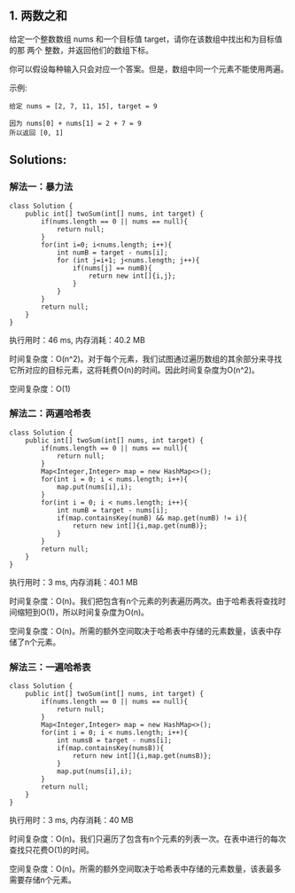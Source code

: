 ## 1. 两数之和

给定一个整数数组 nums 和一个目标值 target，请你在该数组中找出和为目标值的那 两个 整数，并返回他们的数组下标。

你可以假设每种输入只会对应一个答案。但是，数组中同一个元素不能使用两遍。

 

示例:
```
给定 nums = [2, 7, 11, 15], target = 9

因为 nums[0] + nums[1] = 2 + 7 = 9
所以返回 [0, 1]
```

## Solutions:
### 解法一：暴力法
```
class Solution {
    public int[] twoSum(int[] nums, int target) {
        if(nums.length == 0 || nums == null){
            return null;
        }
        for(int i=0; i<nums.length; i++){
            int numB = target - nums[i];
            for (int j=i+1; j<nums.length; j++){
                if(nums[j] == numB){
                    return new int[]{i,j};
                }
            }
        }
        return null;
    }
}
```
执行用时：46 ms, 内存消耗：40.2 MB

时间复杂度：O(n^2)。对于每个元素，我们试图通过遍历数组的其余部分来寻找它所对应的目标元素，这将耗费O(n)的时间。因此时间复杂度为O(n^2)。

空间复杂度：O(1)

### 解法二：两遍哈希表
```
class Solution {
    public int[] twoSum(int[] nums, int target) {
        if(nums.length == 0 || nums == null){
            return null;
        }
        Map<Integer,Integer> map = new HashMap<>();
        for(int i = 0; i < nums.length; i++){
            map.put(nums[i],i);
        }
        for(int i = 0; i < nums.length; i++){
            int numB = target - nums[i];
            if(map.containsKey(numB) && map.get(numB) != i){
                return new int[]{i,map.get(numB)};
            }
        }
        return null;
    }
}
```
执行用时：3 ms, 内存消耗：40.1 MB

时间复杂度：O(n)。我们把包含有n个元素的列表遍历两次。由于哈希表将查找时间缩短到O(1)，所以时间复杂度为O(n)。

空间复杂度：O(n)。所需的额外空间取决于哈希表中存储的元素数量，该表中存储了n个元素。

### 解法三：一遍哈希表
```
class Solution {
    public int[] twoSum(int[] nums, int target) {
        if(nums.length == 0 || nums == null){
            return null;
        }
        Map<Integer,Integer> map = new HashMap<>();
        for(int i = 0; i < nums.length; i++){
            int numsB = target - nums[i];
            if(map.containsKey(numsB)){
                return new int[]{i,map.get(numsB)};
            }
            map.put(nums[i],i);
        }
        return null;
    }
}
```
执行用时：3 ms, 内存消耗：40 MB

时间复杂度：O(n)。我们只遍历了包含有n个元素的列表一次。在表中进行的每次查找只花费O(1)的时间。

空间复杂度：O(n)。所需的额外空间取决于哈希表中存储的元素数量，该表最多需要存储n个元素。
